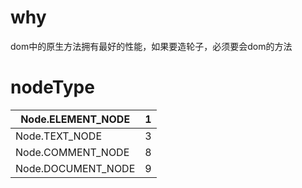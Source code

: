# why

dom中的原生方法拥有最好的性能，如果要造轮子，必须要会dom的方法

# nodeType

Node.ELEMENT_NODE | 1
---|---
Node.TEXT_NODE | 3
Node.COMMENT_NODE | 8
Node.DOCUMENT_NODE | 9
